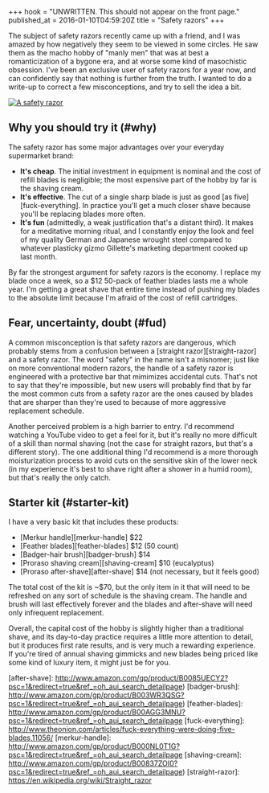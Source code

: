 +++
hook = "UNWRITTEN. This should not appear on the front page."
published_at = 2016-01-10T04:59:20Z
title = "Safety razors"
+++

The subject of safety razors recently came up with a friend, and I was amazed
by how negatively they seem to be viewed in some circles. He saw them as the
macho hobby of "manly men" that was at best a romanticization of a bygone era,
and at worse some kind of masochistic obsession. I've been an exclusive user of
safety razors for a year now, and can confidently say that nothing is further
from the truth. I wanted to do a write-up to correct a few misconceptions, and
try to sell the idea a bit.

[![A safety razor](/photographs/fragments/safety-razors/razor.jpg)](/photographs/fragments/safety-razors/razor@2x.jpg)

## Why you should try it (#why)

The safety razor has some major advantages over your everyday supermarket
brand:

* **It's cheap**. The initial investment in equipment is nominal and the cost
  of refill blades is negligible; the most expensive part of the hobby by far
  is the shaving cream.
* **It's effective**. The cut of a single sharp blade is just as good [as
  five][fuck-everything].  In practice you'll get a much closer shave because
  you'll be replacing blades more often.
* **It's fun** (admittedly, a weak justification that's a distant third). It
  makes for a meditative morning ritual, and I constantly enjoy the look and
  feel of my quality German and Japanese wrought steel compared to whatever
  plasticky gizmo Gillette's marketing department cooked up last month.

By far the strongest argument for safety razors is the economy. I replace my
blade once a week, so a $12 50-pack of feather blades lasts me a whole year.
I'm getting a great shave that entire time instead of pushing my blades to the
absolute limit because I'm afraid of the cost of refill cartridges.

## Fear, uncertainty, doubt (#fud)

A common misconception is that safety razors are dangerous, which probably
stems from a confusion between a [straight razor][straight-razor] and a safety
razor. The word "safety" in the name isn't a misnomer; just like on more
conventional modern razors, the handle of a safety razor is engineered with a
protective bar that mimimizes accidental cuts. That's not to say that they're
impossible, but new users will probably find that by far the most common cuts
from a safety razor are the ones caused by blades that are sharper than they're
used to because of more aggressive replacement schedule.

Another perceived problem is a high barrier to entry. I'd recommend watching a
YouTube video to get a feel for it, but it's really no more difficult of a
skill than normal shaving (not the case for straight razors, but that's a
different story). The one additional thing I'd recommend is a more thorough
moisturization process to avoid cuts on the sensitive skin of the lower neck
(in my experience it's best to shave right after a shower in a humid room), but
that's really the only catch.

## Starter kit (#starter-kit)

I have a very basic kit that includes these products:

* [Merkur handle][merkur-handle] $22
* [Feather blades][feather-blades] $12 (50 count)
* [Badger-hair brush][badger-brush] $14
* [Proraso shaving cream][shaving-cream] $10 (eucalyptus)
* [Proraso after-shave][after-shave] $14 (not necessary, but it feels good)

The total cost of the kit is ~$70, but the only item in it that will need to be
refreshed on any sort of schedule is the shaving cream. The handle and brush
will last effectively forever and the blades and after-shave will need only
infrequent replacement.

Overall, the capital cost of the hobby is slightly higher than a traditional
shave, and its day-to-day practice requires a little more attention to detail,
but it produces first rate results, and is very much a rewarding experience. If
you're tired of annual shaving gimmicks and new blades being priced like some
kind of luxury item, it might just be for you.

[after-shave]: http://www.amazon.com/gp/product/B0085UECY2?psc=1&redirect=true&ref_=oh_aui_search_detailpage)
[badger-brush]: http://www.amazon.com/gp/product/B003WR3QSG?psc=1&redirect=true&ref_=oh_aui_search_detailpage)
[feather-blades]: http://www.amazon.com/gp/product/B00AGG3MNU?psc=1&redirect=true&ref_=oh_aui_search_detailpage
[fuck-everything]: http://www.theonion.com/articles/fuck-everything-were-doing-five-blades,11056/
[merkur-handle]: http://www.amazon.com/gp/product/B000NL0T1G?psc=1&redirect=true&ref_=oh_aui_search_detailpage
[shaving-cream]: http://www.amazon.com/gp/product/B00837ZOI0?psc=1&redirect=true&ref_=oh_aui_search_detailpage)
[straight-razor]: https://en.wikipedia.org/wiki/Straight_razor
